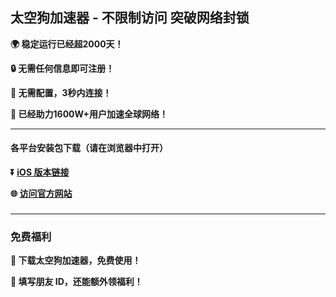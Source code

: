 ## 太空狗加速器 - 不限制访问 突破网络封锁 #
**:earth_africa: 稳定运行已经超2000天！**

**:lock: 无需任何信息即可注册！**

**:rocket: 无需配置，3秒内连接！**

**:man: 已经助力1600W+用户加速全球网络！**

- - - -
#### 各平台安装包下载（请在浏览器中打开）

**:arrow_double_down: [iOS 版本链接](http://share.dogvpn.live/xgvpn.html?t=t3gu23za)**

**:globe_with_meridians: [访问官方网站](http://share.dogvpn.live/xgvpn.html?t=8u5v7led)** 

###
---
### 免费福利
**:gift: 下载太空狗加速器，免费使用！**

**:gift: 填写朋友 ID，还能额外领福利！**
